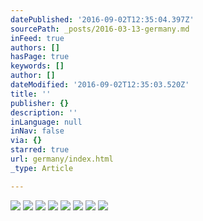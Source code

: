 ```yaml
---
datePublished: '2016-09-02T12:35:04.397Z'
sourcePath: _posts/2016-03-13-germany.md
inFeed: true
authors: []
hasPage: true
keywords: []
author: []
dateModified: '2016-09-02T12:35:03.520Z'
title: ''
publisher: {}
description: ''
inLanguage: null
inNav: false
via: {}
starred: true
url: germany/index.html
_type: Article

---
```

![](https://s3-us-west-2.amazonaws.com/the-grid-img/p/5bca9eaa82cec2ebbcf61bb4c8402fa5e48001f5.jpg)
![](https://s3-us-west-2.amazonaws.com/the-grid-img/p/440601ccdd067931b94ab31df647ccc3cafa3fdc.jpg)
![](https://s3-us-west-2.amazonaws.com/the-grid-img/p/2bec7f5417e20c5bbb91579332df1b1be2acb5e5.jpg)
![](https://s3-us-west-2.amazonaws.com/the-grid-img/p/72ed9c2bfc98f78ba97724891cbf4c65b350f388.jpg)
![](https://s3-us-west-2.amazonaws.com/the-grid-img/p/89dfa359d4b405fa0749f38c92ab7e311f6eaedc.jpg)
![](https://s3-us-west-2.amazonaws.com/the-grid-img/p/45c900976cc07a9c1136273060f63adac6677c64.jpg)
![](https://s3-us-west-2.amazonaws.com/the-grid-img/p/91c3f5149682d79eadb7b35241aa3a3a4fdd2c5d.jpg)
![](https://s3-us-west-2.amazonaws.com/the-grid-img/p/a8f45b786655e74ce7ea300e86e1d514a58ca653.jpg)